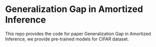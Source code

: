 # Generalization Gap in Amortized Inference
This repo provides the code for paper Generalization Gap in Amortized Inference, we provide pre-trained models for CIFAR dataset.
